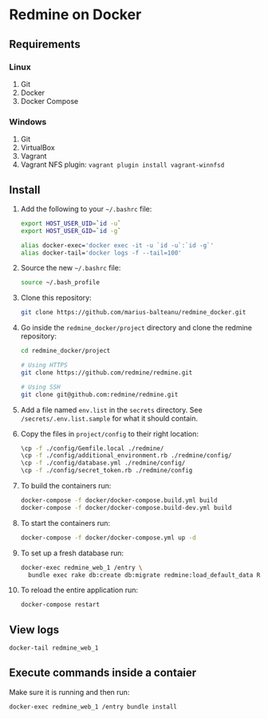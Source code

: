 # Redmine on Docker

## Requirements

### Linux
1. Git
2. Docker
3. Docker Compose

### Windows

1. Git
2. VirtualBox
3. Vagrant 
4. Vagrant NFS plugin: `vagrant plugin install vagrant-winnfsd`

## Install

1. Add the following to your `~/.bashrc` file:

    ```bash
    export HOST_USER_UID=`id -u`
    export HOST_USER_GID=`id -g`

    alias docker-exec='docker exec -it -u `id -u`:`id -g`'
    alias docker-tail='docker logs -f --tail=100'
    ```

2. Source the new `~/.bashrc` file:

    ```bash
    source ~/.bash_profile
    ```

1. Clone this repository:

    ``` bash
    git clone https://github.com/marius-balteanu/redmine_docker.git
    ```

2. Go inside the `redmine_docker/project` directory and clone the redmine repository:

    ```bash
    cd redmine_docker/project

    # Using HTTPS
    git clone https://github.com/redmine/redmine.git

    # Using SSH
    git clone git@github.com:redmine/redmine.git
    ```

3. Add a file named `env.list` in the `secrets` directory.
See `/secrets/.env.list.sample` for what it should contain.

4. Copy the files in `project/config` to their right location:

    ```bash
    \cp -f ./config/Gemfile.local ./redmine/
    \cp -f ./config/additional_environment.rb ./redmine/config/
    \cp -f ./config/database.yml ./redmine/config/
    \cp -f ./config/secret_token.rb ./redmine/config
    ```

4. To build the containers run:

    ```bash
    docker-compose -f docker/docker-compose.build.yml build
    docker-compose -f docker/docker-compose.build-dev.yml build
    ```

4. To start the containers run:

    ```bash
    docker-compose -f docker/docker-compose.yml up -d
    ```

5. To set up a fresh database run:

    ```bash
    docker-exec redmine_web_1 /entry \
      bundle exec rake db:create db:migrate redmine:load_default_data REDMINE_LANG=en
    ```
    
6. To reload the entire application run:

    ```bash
    docker-compose restart
    ```
    
## View logs

```bash
docker-tail redmine_web_1
```

## Execute commands inside a contaier

Make sure it is running and then run:

```bash
docker-exec redmine_web_1 /entry bundle install
```
